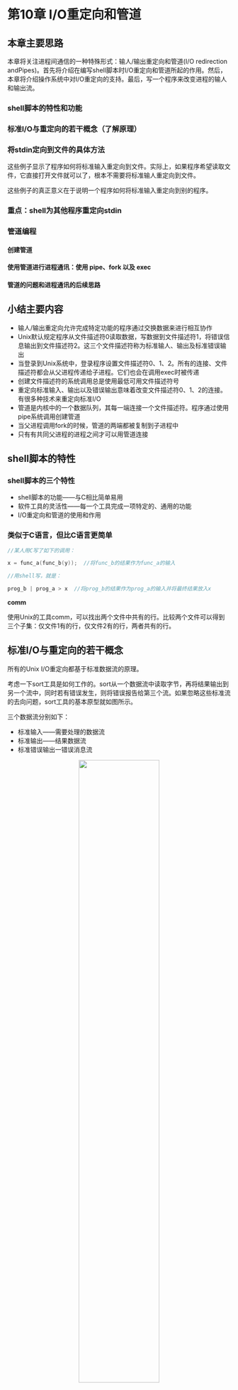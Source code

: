 # 第10章 I/O重定向和管道

## 本章主要思路
本章将关注进程间通信的一种特殊形式：输人/输出重定向和管道(I/O redirection andPipes)。首先将介绍在编写shell脚本时I/O重定向和管道所起的作用。然后，本章将介绍操作系统中对I/O重定向的支持。最后，写一个程序来改变进程的输人和输出流。  

### shell脚本的特性和功能
### 标准I/O与重定向的若干概念（了解原理）
### 将stdin定向到文件的具体方法
这些例子显示了程序如何将标准输入重定向到文件。实际上，如果程序希望读取文件，它直接打开文件就可以了，根本不需要将标准输人重定向到文件。  

这些例子的真正意义在于说明一个程序如何将标准输入重定向到别的程序。  

### 重点：shell为其他程序重定向stdin
### 管道编程
#### 创建管道
#### 使用管道进行进程通讯：使用 pipe、fork 以及 exec
#### 管道的问题和进程通讯的后续思路


## 小结主要内容
- 输人/输出重定向允许完成特定功能的程序通过交换数据来进行相互协作
- Unix默认规定程序从文件描述符0读取数据，写数据到文件描述符1，将错误信息输出到文件描述符2。这三个文件描述符称为标准输人、输出及标准错误输出
- 当登录到Unix系统中，登录程序设置文件描述符0、1、2。所有的连接、文件描述符都会从父进程传递给子进程。它们也会在调用exec时被传递
- 创建文件描述符的系统调用总是使用最低可用文件描述符号
- 重定向标准输入、输出以及错误输出意味着改变文件描述符0、1、2的连接。有很多种技术来重定向标准I/O
- 管道是内核中的一个数据队列，其每一端连接一个文件描述符。程序通过使用pipe系统调用创建管道
- 当父进程调用fork的时候，管道的两端都被复制到子进程中
- 只有有共同父进程的进程之间才可以用管道连接

## shell脚本的特性
### shell脚本的三个特性  
- shell脚本的功能——与C相比简单易用
- 软件工具的灵活性——每一个工具完成一项特定的、通用的功能
- I/O重定向和管道的使用和作用

### 类似于C语言，但比C语言更简单
```C
//某人用C写了如下的调用：

x = func_a(func_b(y));  //将func_b的结果作为func_a的输入

//用shell写，就是：

prog_b | prog_a > x  //将prog_b的结果作为prog_a的输入并将最终结果放入x

```
**comm**  

使用Unix的工具comm，可以找出两个文件中共有的行。比较两个文件可以得到三个子集：仅文件1有的行，仅文件2有的行，两者共有的行。  

## 标准I/O与重定向的若干概念
所有的Unix I/O重定向都基于标准数据流的原理。  

考虑一下sort工具是如何工作的。sort从一个数据流中读取字节，再将结果输出到另一个流中，同时若有错误发生，则将错误报告给第三个流。如果忽略这些标准流的去向问题，sort工具的基本原型就如图所示。  

三个数据流分别如下：  
- 标准输入——需要处理的数据流
- 标准输出——结果数据流
- 标准错误输出一错误消息流

<div align=center><img src="https://github.com/KyelYang/c-plus-Interview-data/blob/master/02-%E8%AF%BB%E4%B9%A6%E7%AC%94%E8%AE%B0/03-Unix_Linux%E7%BC%96%E7%A8%8B%E5%AE%9E%E8%B7%B5%E6%95%99%E7%A8%8B/02-image/88.jpg" width = 60% height = 60% /></div>


### 3个标准文件描述符
所有的Unix工具都使用上图中所示的三种流的模型。此模型通过一个简单的规则来实现。这三种流的每一种都是一个特别的文件描述符  

<div align=center><img src="https://github.com/KyelYang/c-plus-Interview-data/blob/master/02-%E8%AF%BB%E4%B9%A6%E7%AC%94%E8%AE%B0/03-Unix_Linux%E7%BC%96%E7%A8%8B%E5%AE%9E%E8%B7%B5%E6%95%99%E7%A8%8B/02-image/89.jpg" width = 60% height = 60% /></div>

概念：所有的Unix工具都使用文件描述符0、1和2。  

标准输入文件的描述符是0,标准输出的文件描述符是1，而标准错误输出的文件描述符则是2。Unix假设文件描述符0、1、2已经被打开，可以分别进行读、写和写的操作了。  


### 默认的连接：tty
通常通过shell命令行运行Unix系统工具时, stdin、stdout和sderr连接在终端上。  

大部分的Unix工具处理从文件或标准输人读人的数据。如果在命令行上给出了文件名，工具将从文件读取数据。若无文件名，程序则从标准输入读取数据。  

### 程序都输出到stdout
从另一方面说，大多数程序并不接收输出文件名；它们总是将结果写到文件描述符1，并将错误消息写到文件描述符2。如果希望将进程的输出写到文件或另一个进程的输入去，就必须重定向相应的文件描述符。  

### 重定向I/O的是shell而不是程序
通过使用输出重定向标志，命令 cmd > filename告诉shell将文件描述符1定位到文件。于是shell就将文件描述符与指定的文件连接起来。程序则持续不断地将数据写到文件描述符1中，根本没有意识到数据的目的地已经改变了。  

shell并不将重定向标记和文件名传递给程序。  

第二个概念是重定向可以出现在命令行中的任何地方，并且在重定向标识符周围并不需要空格来区分。甚至一个像 > listing ls这样的命令也是可以接受的。这样，“>”符号并不能终止命令和参数，它只不过是一个附加的请求而已。  

### “最低可用文件描述符(Lowest-Available-fd)”原则
那么什么是文件描述符呢？  

文件描述符的概念非常简单：它是一个数组的索引号。每个进程都有其打开的一组文件。这些打开的文件被保持在一个数组中。文件描述符即为某文件在此数组中的索引。  

<div align=center><img src="https://github.com/KyelYang/c-plus-Interview-data/blob/master/02-%E8%AF%BB%E4%B9%A6%E7%AC%94%E8%AE%B0/03-Unix_Linux%E7%BC%96%E7%A8%8B%E5%AE%9E%E8%B7%B5%E6%95%99%E7%A8%8B/02-image/90.jpg" width = 60% height = 60% /></div>

概念：当打开文件时，为此文件安排的描述符总是此数组中最低可用位置的索引。  

通过文件描述符建立一个新的连接就像在一条多路电话上接收一个连接一样。每当有用户拨一个电话号码，内部电话系统为这个拨号请求分配一条内部的线路号。在许多这样的系统上，下一个打进来的电话就被分配给最小可用的线路号。  

### 概念小结
首先，Unix进程使用文件描述符0、1、2作为标准输入、输出和错误的通道。其次，当进程请求一个新的文件描述符的时候，系统内核将最低可用的文件描述符赋给它。将这两个概念结合在一起，大家就可以理解I/O重定向是如何工作的了，也就可以自己写出程序来完成I/O的重定向。  

## 如何将stdin定向到文件

下面将详细地考察，程序如何将标准输入重定向以至可以从文件中读取数据。更加精确一点说，进程并不是从文件读数据，而是从文件描述符读数据。如果将文件描述符0定位到一个文件，那么此文件就成为标准输入的源。  

### 方法1: close then open

第一步是close(0)，即将标准输人的连接挂断。这里调用close(0)将标准输入与终端设备的连接切断。图中显示了当前文件描述符数组中的第一个元素现在处在空闲状态。  

<div align=center><img src="https://github.com/KyelYang/c-plus-Interview-data/blob/master/02-%E8%AF%BB%E4%B9%A6%E7%AC%94%E8%AE%B0/03-Unix_Linux%E7%BC%96%E7%A8%8B%E5%AE%9E%E8%B7%B5%E6%95%99%E7%A8%8B/02-image/91.jpg" width = 60% height = 60% /></div>

最后，使用open(filename,O_RDONLY)打开一个想连接到stdin上的文件。当前的最低可用文件描述符是0，因此所打开的文件将被连接到标准输人上去。如图所示，任何从标准输入读取数据的函数都将从此文件中读入。  

<div align=center><img src="https://github.com/KyelYang/c-plus-Interview-data/blob/master/02-%E8%AF%BB%E4%B9%A6%E7%AC%94%E8%AE%B0/03-Unix_Linux%E7%BC%96%E7%A8%8B%E5%AE%9E%E8%B7%B5%E6%95%99%E7%A8%8B/02-image/92.jpg" width = 60% height = 60% /></div>

```C
close(O);
fd = open(filename, ORDONLY);
if ( fd I = 0 ){
  fprintf(stderr, ”Could not open data as fd 0\n");
  exit(l);
}

..  /* read and print */
```
此程序并没有什么特别的地方，它仅仅挂断电话又拨了一个新的号码而已。当连接建立起来后，就可以从标准输入的一个新的源接收数据了。  

### 方法 2: open.. close.. dup.. close

- open(file)
第一步是打开stdin将要重定向的文件。这个调用返回一个文件描述符，这个描述符并不是0，因为0在当前已经被打开了。  

- close(0)
下一步是将文件描述符0关闭。文件描述符0现在已经空闲了。  

- dup(fd)
系统调用dup(fd)将文件描述符fd做了一个复制。此次复制使用最低可用文件描述符号。因此，获得的文件描述符是0。这样，就将磁盘文件与文件描述符0连接在一起了。  

- close(fd)
最后，使用close(fd)来关闭文件的原始连接，只留下文件描述符0的连接。将这种方法与把电话从一个分机转移到另一个分机的技术做一个比较。  

<div align=center><img src="https://github.com/KyelYang/c-plus-Interview-data/blob/master/02-%E8%AF%BB%E4%B9%A6%E7%AC%94%E8%AE%B0/03-Unix_Linux%E7%BC%96%E7%A8%8B%E5%AE%9E%E8%B7%B5%E6%95%99%E7%A8%8B/02-image/93.jpg" width = 60% height = 60% /></div>

```C
fd = open(filename, O_RDONLY);
close(0);
newfd = dup(fd);
if (newfd != 0) {
  fprintf(stderr, "Could not duplicate fd to 0\n");
  exit(l);
}
close(fd);

.. /* read and print */
```

### 方法 3: open.. dup2.. close
一个比上面更简单一点的方案是将close(0)和dup(fd)结合在一起作为一个单独的系统调用dup2。  

dup2(orig,new)将文件描述符old复制到文件描述符new，在此之前它先将文件描述符new上已经存在的连接关闭。  

```C
fd = open(filename, O_RDONLY);
newfd = dup2(fd,0);
if (newfd != 0) {
  fprintf(stderr, "Could not duplicate fd to 0\n");
  exit(l);
}
close(fd);

.. /* read and print */
```

### 系统调用dup小结

<div align=center><img src="https://github.com/KyelYang/c-plus-Interview-data/blob/master/02-%E8%AF%BB%E4%B9%A6%E7%AC%94%E8%AE%B0/03-Unix_Linux%E7%BC%96%E7%A8%8B%E5%AE%9E%E8%B7%B5%E6%95%99%E7%A8%8B/02-image/94.jpg" width = 60% height = 60% /></div>

系统调用dup复制了文件描述符oldfd。而dup2将oldfd文件描述符复制给newfd。两个文件描述符都指向同一个打开的文件。这两个调用都返回新的文件描述符，若发生错误，则返回-1。  

### 重点：shell为其他程序重定向stdin
这些例子显示了程序如何将标准输入重定向到文件。实际上，如果程序希望读取文件，它直接打开文件就可以了，根本不需要将标准输人重定向到文件。  

**这些例子的真正意义在于说明一个程序如何将标准输入重定向到别的程序**  

## 为其他程序重定向I/O: who > userlist

当某用户输入who〉userlist，shell运行who程序，并将who的标准输出重定向到名为userlist的文件上。这是如何完成的呢？  

关键之处就在于fork和exec之间的时间间隙。在fork执行之后，子进程仍然在运行shell程序，并准备执行exec。exec将替换进程中运行的程序，但它不会改变进程的属性和进程中所有的连接。也就是说，在运行过exec之后，进程的用户ID不会改变，其优先级不会改变，并且其文件描述符也和运行exec之前一样。注意，程序得到的是载入它的进程所打开的文件。下图展示了子进程的输出重定向。  

<div align=center><img src="https://github.com/KyelYang/c-plus-Interview-data/blob/master/02-%E8%AF%BB%E4%B9%A6%E7%AC%94%E8%AE%B0/03-Unix_Linux%E7%BC%96%E7%A8%8B%E5%AE%9E%E8%B7%B5%E6%95%99%E7%A8%8B/02-image/95.jpg" width = 60% height = 60% /></div>  

### 使用以上原则来重定向标准输出的具体过程 

#### 初始情况
如图所示，进程运行在用户空间中。文件描述符1连接在打开的文件f上。为了使这幅图清楚易理解，其他打开的文件并未画出来。 

<div align=center><img src="https://github.com/KyelYang/c-plus-Interview-data/blob/master/02-%E8%AF%BB%E4%B9%A6%E7%AC%94%E8%AE%B0/03-Unix_Linux%E7%BC%96%E7%A8%8B%E5%AE%9E%E8%B7%B5%E6%95%99%E7%A8%8B/02-image/96.jpg" width = 60% height = 60% /></div> 

#### 父进程调用fork之后
如图所示，新的进程出现了。此进程与原始进程运行相同的代码，但它知道自己是子进程。此进程包含了与父进程相同的代码、数据和打开文件的文件描述符。因此文件描述符1依然指向的是文件f。然后子进程调用了closed(1)。  

<div align=center><img src="https://github.com/KyelYang/c-plus-Interview-data/blob/master/02-%E8%AF%BB%E4%B9%A6%E7%AC%94%E8%AE%B0/03-Unix_Linux%E7%BC%96%E7%A8%8B%E5%AE%9E%E8%B7%B5%E6%95%99%E7%A8%8B/02-image/97.jpg" width = 60% height = 60% /></div>  

#### 在子进程调用closed(1)之后
如图所示，父进程并没有调用closed(1)，因此父进程中的文件描述符1仍然指向f。子进程调用closed(1)之后，文件描述符1变成了最低未用文件描述符。子进程现在试着打开文件g。  

<div align=center><img src="https://github.com/KyelYang/c-plus-Interview-data/blob/master/02-%E8%AF%BB%E4%B9%A6%E7%AC%94%E8%AE%B0/03-Unix_Linux%E7%BC%96%E7%A8%8B%E5%AE%9E%E8%B7%B5%E6%95%99%E7%A8%8B/02-image/98.jpg" width = 60% height = 60% /></div>  

#### 在子进程调用creat("g",m)之后  

如图所示，文件描述符1被连接到文件g。子进程的标准输出被重定向到g。子进程然后调用exec来运行who。  

<div align=center><img src="https://github.com/KyelYang/c-plus-Interview-data/blob/master/02-%E8%AF%BB%E4%B9%A6%E7%AC%94%E8%AE%B0/03-Unix_Linux%E7%BC%96%E7%A8%8B%E5%AE%9E%E8%B7%B5%E6%95%99%E7%A8%8B/02-image/99.jpg" width = 60% height = 60% /></div>   

#### 在子进程使用exec执行新程序之后
如图所示，子进程执行了 who程序。于是子进程中的代码和数据都被who程序的代码和数据所替代了，然而文件描述符被保留下来。打开的文件并非是程序的代码也不是数据，它们属于进程的属性，因此exec调用并不改变它们。  

<div align=center><img src="https://github.com/KyelYang/c-plus-Interview-data/blob/master/02-%E8%AF%BB%E4%B9%A6%E7%AC%94%E8%AE%B0/03-Unix_Linux%E7%BC%96%E7%A8%8B%E5%AE%9E%E8%B7%B5%E6%95%99%E7%A8%8B/02-image/100.jpg" width = 60% height = 60% /></div>   

who命令将当前用户列表送至文件描述符1。其实这组字节已经被写到文件g中去了，而who命令却毫不知晓。  

下面的程序whotofile. c展示了上面所说的这种方法：  
```C
#include<stdio.h>
#include<stdlib.h>
#include<unistd.h>
#include<sys/wait.h>
#include<fcntl.h>

int main(){
    int pid;
    int fd;

    if((pid = fork()) == -1){
        perror("fork");
        exit(1);
    }

    if(pid == 0){
        close(1);
        fd = creat("userlist",0644);
        execlp("who","who",NULL);
        perror("execlp");
        exit(1);
    }

    if(pid != 0){
        wait(NULL);
        printf("Done running who.results in userlist\n");
    }
    return 0;
}
```

### 重定向到文件的小结
共有三个基本的概念，利用它们使得Unix下的程序可以轻易地将标准输人、输出和错误信息输出连接到文件：  

- 标准输人、输出以及错误输出分别对应于文件描述符0、1、2
- 内核总是使用最低可用文件描述符
- 文件描述符集合通过exec调用传递，且不会被改变

shell使用进程通过fork产生子进程与子进程调用exec之间的时间间隔来重定向标准输入、输出到文件。  

## 管道编程
管道是内核中的一个单向的数据通道。管道有一个读取端和一个写人端。实现who | sort这样的操作，需要两种技巧：如何创建管道，以及如何将标准输入和输出通过管道连接起来。  

<div align=center><img src="https://github.com/KyelYang/c-plus-Interview-data/blob/master/02-%E8%AF%BB%E4%B9%A6%E7%AC%94%E8%AE%B0/03-Unix_Linux%E7%BC%96%E7%A8%8B%E5%AE%9E%E8%B7%B5%E6%95%99%E7%A8%8B/02-image/101.jpg" width = 60% height = 60% /></div>   

### 创建管道
调用pipe来创建管道并将其两端连接到两个文件描述符。array\[0]为读数据端的文件描述符，而array\[1]则为写数据端的文件描述符。像一个打开的文件的内部情况一样，管道的内部实现隐藏在内核中，进程只能看见两个文件描述符。  

<div align=center><img src="https://github.com/KyelYang/c-plus-Interview-data/blob/master/02-%E8%AF%BB%E4%B9%A6%E7%AC%94%E8%AE%B0/03-Unix_Linux%E7%BC%96%E7%A8%8B%E5%AE%9E%E8%B7%B5%E6%95%99%E7%A8%8B/02-image/102.jpg" width = 60% height = 60% /></div>  

下图显示了进程创建一个管道前后的状况。前一张图（调用pipe之前）显示了标准文件描述符集。后一张图（调用pipe之后）显示了内核中新创建的管道，以及进程到管道的两个连接。注意，类似于open调用，pipe调用也使用最低可用文件描述符。  

<div align=center><img src="https://github.com/KyelYang/c-plus-Interview-data/blob/master/02-%E8%AF%BB%E4%B9%A6%E7%AC%94%E8%AE%B0/03-Unix_Linux%E7%BC%96%E7%A8%8B%E5%AE%9E%E8%B7%B5%E6%95%99%E7%A8%8B/02-image/103.jpg" width = 60% height = 60% /></div>  

### 使用fork来共享管道
当进程创建一个管道之后，该进程就有了连向管道两端的连接。当这个进程调用fork的时候，它的子进程也得到了这两个连向管道的连接，如图所示。父进程和子进程都可以将数据写到管道的写数据端口，并从读数据端口将数据读出。两个进程都可以读写管道，但是当一个进程读，另一个进程写的时候，管道的使用效率是最髙的。  

<div align=center><img src="https://github.com/KyelYang/c-plus-Interview-data/blob/master/02-%E8%AF%BB%E4%B9%A6%E7%AC%94%E8%AE%B0/03-Unix_Linux%E7%BC%96%E7%A8%8B%E5%AE%9E%E8%B7%B5%E6%95%99%E7%A8%8B/02-image/104.jpg" width = 60% height = 60% /></div>  

### 使用 pipe、fork 以及 exec
本章已经介绍了各种技巧和思路来编写将who的输出连接到sort的输人的程序。大家应该已经了解了如何去创建管道，如何在进程间共享管道，如何改变进程的标准输人以及如何改变进程的标准输出。  

在这里可以将这所有的技巧结合在一起，编写一个通用的程序pipe。它使用两个程序的名字作参数，例如：  
```
pipe who sort
pipe Is head
```

程序的内在逻辑如下所示:  

<div align=center><img src="https://github.com/KyelYang/c-plus-Interview-data/blob/master/02-%E8%AF%BB%E4%B9%A6%E7%AC%94%E8%AE%B0/03-Unix_Linux%E7%BC%96%E7%A8%8B%E5%AE%9E%E8%B7%B5%E6%95%99%E7%A8%8B/02-image/105.jpg" width = 60% height = 60% /></div>

```C
#include<stdio.h>
#include<stdlib.h>
#include<unistd.h>
#include<fcntl.h>

#define oops(m,x) {perror(m);exit(x);}

int main(int ac,char **av){
    int thepip[2],newfd,pid;

    if(ac != 3){
        fprintf(stderr,"usage:pipe cmd1 cmd2\n");
        exit(1);
    }
    if(pipe(thepip) == -1) oops("Cannot get a pipe",1);

    if((pid = fork()) == -1) oops("Cannot fork",2);

    if(pid > 0){
        close(thepip[1]);
        if(dup2(thepip[0],0) == -1) oops("could not redirect stdin",3);

        close(thepip[0]);
        execlp(av[2],av[2],NULL);
        oops(av[2],4);
    }

    close(thepip[0]);
    if(dup2(thepip[1],1) == -1) oops("could not redirect stdout",4);
    close(thepip[1]);
    execlp(av[1],av[1],NULL);
    oops(av[1],5);

    return 0;
}
```

### 技术细节：管道并非文件
管道在许多方面都类似于普通文件。进程使用write将数据写人管道，又通过read把数据读出来。像文件一样，管道是不带有任何结构的字节序列。另一方面，管道又与文件不同，例如文件的结尾是否也适用于管道呢？下列技术细节清楚地阐述了文件与管道的相同点与不同点。  

#### 从管道中读数据
- 管道读取阻塞
当进程试图从管道中读数据时，进程被挂起直到数据被写进管道。  

- 管道的读取结束标志
当所有的写者关闭了管道的写数据端时，试图从管道读取数据的调用返回0，这意味着文件的结束。  

- 多个读者可能会引起麻烦
管道是一个队列。当进程从管道中读取数据之后，数据已经不存在了。如果两个进程都试图对同一个管道进行读操作，在一个进程读取一些之后，另一个进程读到的将是后面的内容。它们读到的数据必然是不完整的，除非两个进程使用某种方法来协调它们对管道的访问。  

#### 向管道中写数据
- 写入数据阻塞直到管道有空间去容纳新的数据
管道容纳数据的能力要比磁盘文件差的多。当进程试图对管道进行写操作的时候，此调用将挂起进程直到管道中有足够的空间去容纳新的数据。  

- 写入必须保证一个最小的块大小  
POSIX标准规定内核不会拆分小于512字节的块。而Linux则保证管道中可以存在4096字节的连续缓存。如果两个进程向管道写数据，并且每一个进程都限制其消息不大于512字节，那么这些消息都不会被内核拆分。  

- 若无读者在读取数据，则写操作执行失败
如果所有的读者都已将管道的读取端关闭，那么对管道的写人调用将会执行失败。  

为了避免数据丢失，内核采用了两种方法来通知进程：“此时的写操作是无意义的”。首先，内核发送SIGPIPE消息给进程。若进程被终止， 则无任何事情发生。否则write调用返回-1，并且将errno置为EPIPE。  

## 下一步做什么
传统的Unix管道在进程间进行数据的单向传输。若两个进程希望来回传递数据又该如何？两个没有关联的进程或两个进程在不同的机器上，那该如何实现呢？在后面几章中，将更加细致地研究一下管道以及网络编程，使用管道的思路可以轻易地扩展到套接字(socket)上去。  


